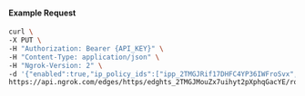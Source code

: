 <!-- Code generated for API Clients. DO NOT EDIT. -->
#### Example Request
```bash
curl \
-X PUT \
-H "Authorization: Bearer {API_KEY}" \
-H "Content-Type: application/json" \
-H "Ngrok-Version: 2" \
-d '{"enabled":true,"ip_policy_ids":["ipp_2TMGJRif17DHFC4YP36IWFroSvx","ipp_2TMGJQXyGYc337OpwpLBxwVk0Lt"]}' \
https://api.ngrok.com/edges/https/edghts_2TMGJMouZx7uihyt2pXphqGacYE/routes/edghtsrt_2TMGJRcFz91EaJl3UA7WjW614EF/ip_restriction
